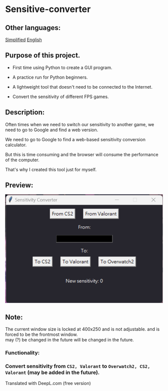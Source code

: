 # Sensitive-converter

## Other languages:
[Simplified](/README_CN.md) [English](/README_EN.md)
  
## Purpose of this project.

- First time using Python to create a GUI program.

- A practice run for Python beginners.

- A lightweight tool that doesn't need to be connected to the Internet.

- Convert the sensitivity of different FPS games.

## Description:
Often times when we need to switch our sensitivity to another game, we need to go to Google and find a web version.  
  
We need to go to Google to find a web-based sensitivity conversion calculator.  
  
But this is time consuming and the browser will consume the performance of the computer.  
  
That's why I created this tool just for myself.  

## Preview:

![Sample](/src/screenshot.png)

## Note:

The current window size is locked at 400x250 and is not adjustable.
and is forced to be the frontmost window.  
may (?) be changed in the future will be changed in the future.

### Functionality:
### Convert sensitivity from `CS2, Valorant` to `Overwatch2, CS2, Valorant` (may be added in the future).

Translated with DeepL.com (free version)
